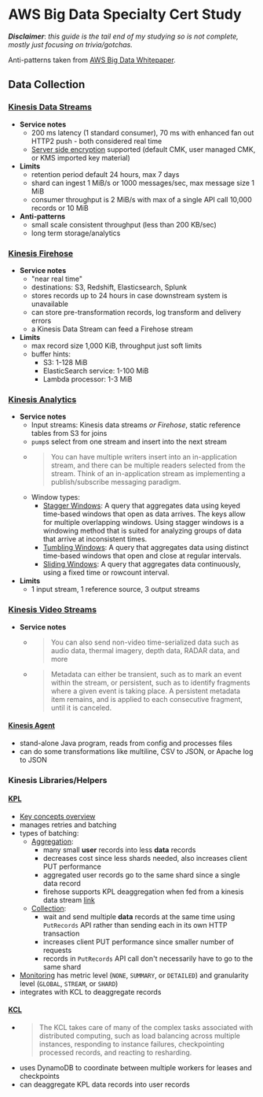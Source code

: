 # AWS Big Data Specialty Cert Study

***Disclaimer***: *this guide is the tail end of my studying so is not complete, mostly just focusing on trivia/gotchas.*

Anti-patterns taken from [AWS Big Data Whitepaper](https://d1.awsstatic.com/whitepapers/Big_Data_Analytics_Options_on_AWS.pdf).

## Data Collection

### [Kinesis Data Streams](https://docs.aws.amazon.com/streams/latest/dev/introduction.html)
- **Service notes**
  - 200 ms latency (1 standard consumer), 70 ms with enhanced fan out HTTP2 push - both considered real time
  - [Server side encryption](https://docs.aws.amazon.com/streams/latest/dev/what-is-sse.html) supported (default CMK, user managed CMK, or KMS imported key material)
- **Limits**
  - retention period default 24 hours, max 7 days
  - shard can ingest 1 MiB/s or 1000 messages/sec, max message size 1 MiB
  - consumer throughput is 2 MiB/s with max of a single API call 10,000 records or 10 MiB
- **Anti-patterns**
  - small scale consistent throughput (less than 200 KB/sec)
  - long term storage/analytics

### [Kinesis Firehose](https://docs.aws.amazon.com/firehose/latest/dev/what-is-this-service.html)
- **Service notes**
  - "near real time"
  - destinations: S3, Redshift, Elasticsearch, Splunk
  - stores records up to 24 hours in case downstream system is unavailable
  - can store pre-transformation records, log transform and delivery errors
  - a Kinesis Data Stream can feed a Firehose stream
- **Limits**
  - max record size 1,000 KiB, throughput just soft limits
  - buffer hints:
    - S3: 1-128 MiB
    - ElasticSearch service: 1-100 MiB
    - Lambda processor: 1-3 MiB

### [Kinesis Analytics](https://docs.aws.amazon.com/kinesisanalytics/latest/dev/what-is.html)
- **Service notes**
  - Input streams: Kinesis data streams *or Firehose*, static reference tables from S3 for joins
  - `pump`s select from one stream and insert into the next stream
  - > You can have multiple writers insert into an in-application stream, and there can be multiple readers selected from the stream. Think of an in-application stream as implementing a publish/subscribe messaging paradigm.
  - Window types:
    - [Stagger Windows](https://docs.aws.amazon.com/kinesisanalytics/latest/dev/stagger-window-concepts.html): A query that aggregates data using keyed time-based windows that open as data arrives. The keys allow for multiple overlapping windows.  Using stagger windows is a windowing method that is suited for analyzing groups of data that arrive at inconsistent times.
    - [Tumbling Windows](https://docs.aws.amazon.com/kinesisanalytics/latest/dev/tumbling-window-concepts.html): A query that aggregates data using distinct time-based windows that open and close at regular intervals.
    - [Sliding Windows](https://docs.aws.amazon.com/kinesisanalytics/latest/dev/sliding-window-concepts.html): A query that aggregates data continuously, using a fixed time or rowcount interval.
- **Limits**
  - 1 input stream, 1 reference source, 3 output streams

### [Kinesis Video Streams](https://docs.aws.amazon.com/kinesisvideostreams/latest/dg/what-is-kinesis-video.html)
- **Service notes**
  - > You can also send non-video time-serialized data such as audio data, thermal imagery, depth data, RADAR data, and more
  - > Metadata can either be transient, such as to mark an event within the stream, or persistent, such as to identify fragments where a given event is taking place. A persistent metadata item remains, and is applied to each consecutive fragment, until it is canceled.

#### [Kinesis Agent](https://docs.aws.amazon.com/streams/latest/dev/writing-with-agents.html)
- stand-alone Java program, reads from config and processes files
- can do some transformations like multiline, CSV to JSON, or Apache log to JSON

### Kinesis Libraries/Helpers
#### [KPL](https://docs.aws.amazon.com/streams/latest/dev/developing-producers-with-kpl.html)
- [Key concepts overview](https://docs.aws.amazon.com/streams/latest/dev/kinesis-kpl-concepts.html)
- manages retries and batching
- types of batching:
  - [Aggregation](https://docs.aws.amazon.com/streams/latest/dev/kinesis-kpl-concepts.html#kinesis-kpl-concepts-aggretation):
    - many small **user** records into less **data** records
    - decreases cost since less shards needed, also increases client PUT performance
    - aggregated user records go to the same shard since a single data record
    - firehose supports KPL deaggregation when fed from a kinesis data stream [link](https://docs.aws.amazon.com/streams/latest/dev/kpl-with-firehose.html)
  - [Collection](https://docs.aws.amazon.com/streams/latest/dev/kinesis-kpl-concepts.html#kinesis-kpl-concepts-collection):
    - wait and send multiple **data** records at the same time using `PutRecords` API rather than sending each in its own HTTP transaction
    - increases client PUT performance since smaller number of requests
    - records in `PutRecords` API call don't necessarily have to go to the same shard
- [Monitoring](https://docs.aws.amazon.com/streams/latest/dev/monitoring-with-kpl.html) has metric level (`NONE`, `SUMMARY`, or `DETAILED`) and granularity level (`GLOBAL`, `STREAM`, or `SHARD`)
- integrates with KCL to deaggregate records

#### [KCL](https://docs.aws.amazon.com/streams/latest/dev/developing-consumers-with-kcl.html)
- > The KCL takes care of many of the complex tasks associated with distributed computing, such as load balancing across multiple instances, responding to instance failures, checkpointing processed records, and reacting to resharding.
- uses DynamoDB to coordinate between multiple workers for leases and checkpoints
- can deaggregate KPL data records into user records
